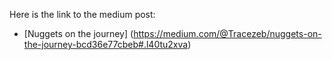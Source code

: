 Here is the link to the medium post:

- [Nuggets on the journey] (https://medium.com/@Tracezeb/nuggets-on-the-journey-bcd36e77cbeb#.l40tu2xva)
